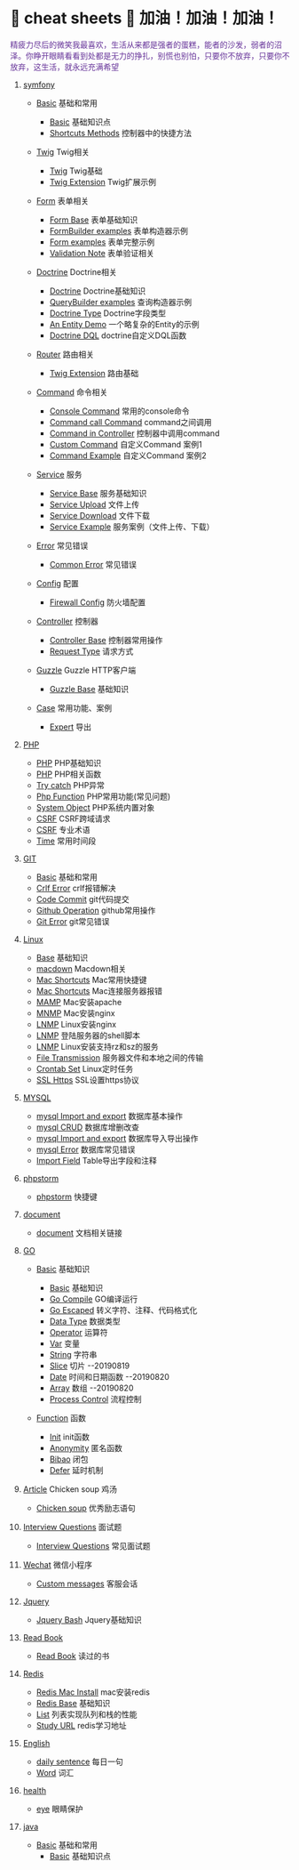 #  :elephant: cheat sheets :memo: 加油！加油！加油！

<div style="color:rebeccapurple">精疲力尽后的微笑我最喜欢，生活从来都是强者的蛋糕，能者的沙发，弱者的沼泽。你睁开眼睛看看到处都是无力的挣扎，别慌也别怕，只要你不放弃，只要你不放弃，这生活，就永远充满希望</div>

1.  [symfony](src/symfony/Config/README.md "symfony") 
	- [Basic](src/symfony/Basic/README.md) 基础和常用
		- [Basic](./src/symfony/Basic/symfony.md) 基础知识点
        - [Shortcuts Methods](./src/symfony/Basic/shortcuts.md) 控制器中的快捷方法
   
   	- [Twig](src/symfony/Twig/twig.md) Twig相关
   		- [Twig](./src/symfony/Twig/twig.md) Twig基础
        - [Twig Extension](./src/symfony/Twig/extension.md) Twig扩展示例
        
    - [Form](src/symfony/From/base.md) 表单相关
        - [Form Base](./src/symfony/From/base.md) 表单基础知识
        - [FormBuilder examples](./src/symfony/From/form_build.md) 表单构造器示例
        - [Form examples](./src/symfony/From/example.md) 表单完整示例
        - [Validation Note](./src/symfony/From/validation.md) 表单验证相关
        
    - [Doctrine](src/symfony/Doctrine/base.md) Doctrine相关
        - [Doctrine](./src/symfony/Doctrine/base.md) Doctrine基础知识
        - [QueryBuilder examples](./src/symfony/Doctrine/query.md) 查询构造器示例
        - [Doctrine Type](./src/symfony/Doctrine/field.md) Doctrine字段类型
        - [An Entity Demo](./src/symfony/Doctrine/demo.md) 一个略复杂的Entity的示例
        - [Doctrine DQL](./src/symfony/Doctrine/dql.md) doctrine自定义DQL函数
        
   	- [Router](src/symfony/Route/base.md) 路由相关
        - [Twig Extension](./src/symfony/Route/base.md) 路由基础
        
    - [Command](src/symfony/Command/console.md) 命令相关
        - [Console Command](./src/symfony/Command/console.md) 常用的console命令
        - [Command call Command](./src/symfony/Command/command.md) command之间调用
        - [Command in Controller](./src/symfony/Command/controller.md) 控制器中调用command
        - [Custom Command](./src/symfony/Command/custom.md) 自定义Command 案例1
        - [Command Example](./src/symfony/Command/command_example.md) 自定义Command 案例2
        
    - [Service](src/symfony/Service/base.md) 服务
        - [Service Base](./src/symfony/Service/base.md) 服务基础知识             
        - [Service Upload](./src/symfony/ServiceEg/uploadFileService.md) 文件上传
        - [Service Download](./src/symfony/ServiceEg/download.md) 文件下载
        - [Service Example](./src/symfony/ServiceEg/README.md) 服务案例（文件上传、下载）
        
   	- [Error](src/symfony/Error/error.md) 常见错误
        - [Common Error](./src/symfony/Error/error.md) 常见错误  
              
   	- [Config](src/symfony/Config/firewall.md) 配置
        - [Firewall Config](./src/symfony/Config/firewall.md) 防火墙配置  
            
   	- [Controller](src/symfony/Controller/controller.md) 控制器
        - [Controller Base](./src/symfony/Controller/controller.md) 控制器常用操作      
        - [Request Type](./src/symfony/Controller/Repository.md) 请求方式      
        
   	- [Guzzle](src/symfony/Guzzle/Guzzle.md) Guzzle HTTP客户端
        - [Guzzle Base](./src/symfony/Guzzle/Guzzle.md) 基础知识  
         
    - [Case](src/symfony/Case/case.md) 常用功能、案例
        - [Expert](./src/symfony/Case/expert.md) 导出 

2.  [PHP](src/PHP/README.md "PHP")
    - [PHP](./src/PHP/PHP.md) PHP基础知识
    - [PHP](./src/PHP/php_function.md) PHP相关函数
    - [Try catch](./src/PHP/try_catch.md) PHP异常
    - [Php Function](./src/PHP/php_question.md) PHP常用功能(常见问题)
    - [System Object](./src/PHP/System_object.md) PHP系统内置对象
    - [CSRF](./src/PHP/csrf_token.md) CSRF跨域请求
    - [CSRF](./src/PHP/terminology.md) 专业术语
    - [Time](./src/PHP/time.md) 常用时间段

3.  [GIT](src/git/base.md "PHP")
     - [Basic](src/git/base.md) 基础和常用
	 - [Crlf Error](./src/git/git_crlf.md) crlf报错解决
	 - [Code Commit](./src/git/git_base.md) git代码提交
	 - [Github Operation](./src/git/github.md) github常用操作
	 - [Git Error](./src/git/composer_error.md) git常见错误

4.  [Linux](src/Linux/README.md "Linux")
    - [Base](./src/Linux/base.md) 基础知识
	- [macdown](./src/Markdown-Syntax-CN-master/syntax.md) Macdown相关
	- [Mac Shortcuts](src/Linux/mac_instruct.md) Mac常用快捷键
	- [Mac Shortcuts](src/Linux/mac_connect_service_error.md) Mac连接服务器报错
	- [MAMP](./src/service/mac_install_apache_php.md) Mac安装apache
	- [MNMP](./src/service/mac_install_nginx_php.md) Mac安装nginx
	- [LNMP](./src/Linux/install_lnmp.md) Linux安装nginx
	- [LNMP](./src/service/ssh_login_service.md) 登陆服务器的shell脚本
	- [LNMP](./src/service/Linux_install_rz.md) Linux安装支持rz和sz的服务
	- [File Transmission](./src/Linux/UploadFile.md) 服务器文件和本地之间的传输
	- [Crontab Set](./src/service/crontab.md) Linux定时任务
	- [SSL Https](./src/service/ssl_https.md) SSL设置https协议

5.  [MYSQL](src/Linux/README.md "MYSQL") 
    - [mysql Import and export](./src/mysql/base.md) 数据库基本操作
    - [mysql CRUD](./src/mysql/crud.md) 数据库增删改查
	- [mysql Import and export](./src/mysql/mysql.md) 数据库导入导出操作
	- [mysql Error](./src/mysql/mysql_error.md) 数据库常见错误
	- [Import Field](./src/mysql/mysql_error.md) Table导出字段和注释

6.  [phpstorm](./src/phpstorm/phpstorm.md "phpstorm")
    - [phpstorm](./src/phpstorm/phpstorm.md) 快捷键

7.  [document](src/Linux/README.md "document")
	- [document](./src/studyUrl.md) 文档相关链接

8.  [GO](src/Go/README.md "document")
    - [Basic](src/Go/Basic/basic.md) 基础知识
        - [Basic](src/Go/Base/base.md) 基础知识
        - [Go Compile](src/Go/Base/compile.md) GO编译运行
        - [Go Escaped](src/Go/Base/escaped.md) 转义字符、注释、代码格式化 
        - [Data Type](src/Go/Base/var.md) 数据类型 
        - [Operator](src/Go/Base/yunsuanfu.md) 运算符
        - [Var](src/Go/Base/var.md) 变量
        - [String](src/Go/Base/string.md) 字符串
        - [Slice](src/Go/Base/slice.md) 切片 --20190819
        - [Date](src/Go/Base/date.md) 时间和日期函数 --20190820
        - [Array](src/Go/Base/array.md) 数组 --20190820
        - [Process Control](src/Go/Base/processControl.md) 流程控制
   
    - [Function](src/Go/Base/base.md "document") 函数
        - [Init](src/Go/Function/init.md) init函数
        - [Anonymity](src/Go/Function/anonymity.md) 匿名函数
        - [Bibao](src/Go/Function/bibao.md) 闭包
        - [Defer](src/Go/Function/defer.md) 延时机制
      
9.  [Article](src/Linux/README.md "document") Chicken soup 鸡汤
	- [Chicken soup](./src/Article/ClassicSayings.md) 优秀励志语句      

10. [Interview Questions](src/Interview/interview.md "document") 面试题
	- [Interview Questions](./src/Interview/interview.md) 常见面试题      

11. [Wechat](src/weixin/interview.md "document") 微信小程序
	- [Custom messages](./src/weixin/custom_message.md) 客服会话      
                
12. [Jquery](src/Jquery/base.md)
    - [Jquery Bash](./src/Jquery/base.md) Jquery基础知识

13. [Read Book](src/Read/read.md)
    - [Read Book](./src/Read/read.md) 读过的书

14. [Redis](src/Redis/base.md)
    - [Redis Mac Install](./src/Redis/mac_install.md) mac安装redis
    - [Redis Base](./src/Redis/base.md) 基础知识
    - [List](./src/Redis/list.md) 列表实现队列和栈的性能
    - [Study URL](./src/Redis/list.md) redis学习地址

15. [English](english)
    - [daily sentence](./english/daily_sentence.md) 每日一句
    - [Word](./english/word.md) 词汇

16. [health](health)
    - [eye](./health/ear/ear.md) 眼睛保护

17. [java](src/Java/Read.md) 
    - [Basic](src/Java/Base/base.md) 基础和常用
        - [Basic](./src/Java/Base/base.md) 基础知识点


